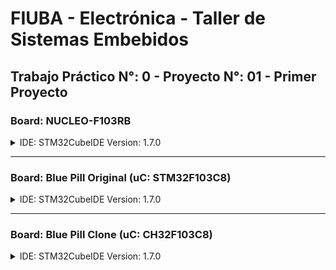 # FIUBA - Electrónica - Taller de Sistemas Embebidos
## Trabajo Práctico N°: 0 - Proyecto N°: 01 - Primer Proyecto

### Board: NUCLEO-F103RB

<details>
<summary>IDE: STM32CubeIDE Version: 1.7.0</summary>

* Connet **NUCLEO-F103RB** board to PC
  * Execute **STM32CubeIDE**
    * **File** (Alt+Shift+N) => **New** => **STM32 Project**
      * **BOARD Selector** Commercial Part Number: **NUCLEO-F103RB** => **Select** => **Next**
	* **Project Name**: **tdse-tp0_01-hw_sw_test** => **Next** => **Finish**
	  * **Board Project Options**: Initialize all peripherals with their default Mode ? => **Yes**
    * **Project Explorer**:
      * **tp0_1_hw-sw-test** => **Core** => **Src** => **main.c** => 
        * Copy and paste the following code on **line # 102**:
          ```C
          HAL_GPIO_TogglePin(LD2_GPIO_Port, LD2_Pin);
          HAL_Delay(500);
          ```
        * **Save(Ctrl+S)** => **tp0_1_hw-sw-test** => **Build Project**
	  * **Console**:
          ```Console
          arm-none-eabi-size   tp0_1_hw-sw-test.elf
          	text	data	bss	dec	hex	filename
          	5676	20	1636	7332	1ca4	tp0_1_hw-sw-test.elf
          Finished building: default.size.stdout
          Finished building: tdse-tp0_01-hw_sw_test.bin
          Finished building: tdse-tp0_01-hw_sw_test.list
          	hh:mm:ss Build Finished. 0 errors, 0 warnings. (took Xs.YYYms)
          ```
      * **Bulid Analyzer**:
          ```Console
          Memory Regions:
		Region	Start addr	End addr	Size	Free		Used	Usage (%)
		RAM	0x20000000	2x20005000	20 KB	18,39 KB	1,61 KB	8,05%
		FLASH	0x08000000	0x08010000	128 KB	122,44 KB	5,56 KB	4,35%
          ```
      * **Debug**:
        * **tp0_1_hw-sw-test** => **Debug As** => **1 STM32 C/C++ Application** => **Debugger** =>
	  **Debug probe** => **ST-LINK (ST-LINK GDB server)** => **Apply** => **OK**
          * Confirm Perspective Switch => **Switch**
          * **Step Over (F6)** / **Resume (F8)** / **Suspend**
          * **...**
        * **tp0_1_hw-sw-test** => **Terminate and Remove** => **Yes**

* **GitHub**
  * **Repositories** => **New** =>
    * Repository name: **tdse-tp0_01-hw_sw_test**
    * Description: **FIUBA - Electrónica - Taller de Sistemas Embebidos - Trabajo Práctico N°: 0 - Proyecto N°: 01**
    * => **Create repository**

* **Git Bash**
  ```
  git init
  git branch -M main
  git remote add origin https://github.com/Username/tdse-tp0_01-hw_sw_test.git

  git status
  git add --all
  git commit -m "first commit"
  git push -u origin main
  ```
</details>

---
### Board: Blue Pill Original (uC: STM32F103C8)

<details>
<summary>IDE: STM32CubeIDE Version: 1.7.0</summary>

* Connet **Blue Pill Original** board to PC
  * Execute **STM32CubeIDE**
    * **Help** => **ST-Link Upgrade** => **Refresh device list** => **Open in upgrade mode** => **Upgrade** => **Cerrar** 
    * **File** (Alt+Shift+N) => **New** => **STM32 Project**
      * **MCU/MPU Selector** Commercial Part Number: **STM32F103C8** => **Select** => **Next**
	* **Project Name**: **tdse-tp0_01-hw_sw_test** => **Next** => **Finish**
	  * **Board Project Options**: Initialize all peripherals with their default Mode ? => **Yes**
    * **Pinout & Configuration**
      * **Categories**
        * **System Core**
          * RRC: **Mode and Configuration**
            * HSE: **Crystal/Ceramic Resonator**
            * LSE:  **Disable**
            * **Save(Ctrl+S)** => Do you want generate Code? => **Yes** => This action can be associated with C/C++ perspective. Do you want to open this perspective now? => **No**
            * SYS: **Mode and Configuration**
              * Debug: **SerialWire**
	      * Timebase Source: **SysTick**
              * **Save(Ctrl+S)** => Do you want generate Code? => **Yes** => This action can be associated with C/C++ perspective. Do you want to open this perspective now? => **No**
            * GPIO: **Mode and Configuration** (Pinout view: PC13: GPIO_Output)
              * GPIO: **Configuration**
                * outputl level: **High**
                * mode: **Output Push Pull**
		* Pull-up/Pull-down: **Pull-up**
                * Maximum output speed:	**Low**
                * User Label: **LED**
                * **Save(Ctrl+S)** => Do you want generate Code? => **Yes** => This action can be associated with C/C++ perspective. Do you want to open this perspective now? => **No**

    * **Clock Configuration**
      * PLL Source Mux: **HSE**
        * *PLLMuL: **x9**
          * System Clock Mux: PLLCLK => SYSCLK(MHz): **72M**
            * APB1 Prescaler: **/2** => PCLK1: **36**
          * **Save(Ctrl+S)** => Do you want generate Code? => **Yes** => This action can be associated with C/C++ perspective. Do you want to open this perspective now? => **Yes**

    * **Project Explorer**:
      * **tp0_1_hw-sw-test** => **Core** => **Src** => **main.c** => 
        * Copy and paste the following code on **line # 99**:
          ```C
          HAL_GPIO_TogglePin(LED_GPIO_Port, LED_Pin);
          HAL_Delay(500);
          ```
        * **Save(Ctrl+S)** => **tp0_1_hw-sw-test** => **Build Project**
	  * **Console**:
          ```Console
          arm-none-eabi-size   tp0_1_hw-sw-test.elf
          	text	data	bss	dec	hex	filename
          	4672	20	1572	6260	1874	tp0_1_hw-sw-test.elf
          Finished building: default.size.stdout
          Finished building: tdse-tp0_01-hw_sw_test.bin
          Finished building: tdse-tp0_01-hw_sw_test.list
          	hh:mm:ss Build Finished. 0 errors, 0 warnings. (took Xs.YYYms)
          ```
      * **Bulid Analyzer**:
          ```Console
          Memory Regions:
		Region	Start addr	End addr	Size	Free		Used	Usage (%)
		RAM	0x20000000	2x20005000	20 KB	18,45 KB	1,55 KB	7,73%
		FLASH	0x08000000	0x08010000	64 KB	59,42 KB	4,58 KB	7,15%
          ```
      * **Debug**:
        * **tp0_1_hw-sw-test** => **Debug As** => **1 STM32 C/C++ Application** => **Debugger** =>
	  **Debug probe** => **ST-LINK (ST-LINK GDB server)** => **Apply** => **OK**
          * Confirm Perspective Switch => **Switch**
          * **Step Over (F6)** / **Resume (F8)** / **Suspend**
          * **...**
        * **tp0_1_hw-sw-test** => **Terminate and Remove** => **Yes**

* **GitHub**
  * **Repositories** => **New** =>
    * Repository name: **tdse-tp0_01-hw_sw_test**
    * Description: **FIUBA - Electrónica - Taller de Sistemas Embebidos - Trabajo Práctico N°: 0 - Proyecto N°: 01**
    * => **Create repository**

* **Git Bash**
  ```
  git init
  git branch -M main
  git remote add origin https://github.com/Username/tdse-tp0_01-hw_sw_test.git

  git status
  git add --all
  git commit -m "first commit"
  git push -u origin main
  ```
</details>

---
### Board: Blue Pill Clone (uC: CH32F103C8)

<details>
<summary>IDE: STM32CubeIDE Version: 1.7.0</summary>

* Connet **Blue Pill Original** board to PC
  * Execute **STM32CubeIDE**
    * **Help** => **ST-Link Upgrade** => **Refresh device list** => **Open in upgrade mode** => **Upgrade** => **Cerrar** 
    * **File** (Alt+Shift+N) => **New** => **STM32 Project**
      * **MCU/MPU Selector** Commercial Part Number: **STM32F103C8** => **Select** => **Next**
	* **Project Name**: **tdse-tp0_01-hw_sw_test** => **Next** => **Finish**
	  * **Board Project Options**: Initialize all peripherals with their default Mode ? => **Yes**
    * **Pinout & Configuration**
      * **Categories**
        * **System Core**
          * RRC: **Mode and Configuration**
            * HSE: **Crystal/Ceramic Resonator**
            * LSE:  **Disable**
            * **Save(Ctrl+S)** => Do you want generate Code? => **Yes** => This action can be associated with C/C++ perspective. Do you want to open this perspective now? => **No**
            * SYS: **Mode and Configuration**
              * Debug: **SerialWire**
	      * Timebase Source: **SysTick**
              * **Save(Ctrl+S)** => Do you want generate Code? => **Yes** => This action can be associated with C/C++ perspective. Do you want to open this perspective now? => **No**
            * GPIO: **Mode and Configuration** (Pinout view: PC13: GPIO_Output)
              * GPIO: **Configuration**
                * outputl level: **High**
                * mode: **Output Push Pull**
		* Pull-up/Pull-down: **Pull-up**
                * Maximum output speed:	**Low**
                * User Label: **LED**
                * **Save(Ctrl+S)** => Do you want generate Code? => **Yes** => This action can be associated with C/C++ perspective. Do you want to open this perspective now? => **No**

    * **Clock Configuration**
      * PLL Source Mux: **HSE**
        * *PLLMuL: **x9**
          * System Clock Mux: PLLCLK => SYSCLK(MHz): **72M**
            * APB1 Prescaler: **/2** => PCLK1: **36**
          * **Save(Ctrl+S)** => Do you want generate Code? => **Yes** => This action can be associated with C/C++ perspective. Do you want to open this perspective now? => **Yes**

    * **Project Explorer**:
      * **tp0_1_hw-sw-test** => **Core** => **Src** => **main.c** => 
        * Copy and paste the following code on **line # 99**:
          ```C
          HAL_GPIO_TogglePin(LED_GPIO_Port, LED_Pin);
          HAL_Delay(500);
          ```
        * **Save(Ctrl+S)** => **tp0_1_hw-sw-test** => **Build Project**
	  * **Console**:
          ```Console
          arm-none-eabi-size   tp0_1_hw-sw-test.elf
          	text	data	bss	dec	hex	filename
          	4672	20	1572	6260	1874	tp0_1_hw-sw-test.elf
          Finished building: default.size.stdout
          Finished building: tdse-tp0_01-hw_sw_test.bin
          Finished building: tdse-tp0_01-hw_sw_test.list
          	hh:mm:ss Build Finished. 0 errors, 0 warnings. (took Xs.YYYms)
          ```
      * **Bulid Analyzer**:
          ```Console
          Memory Regions:
		Region	Start addr	End addr	Size	Free		Used	Usage (%)
		RAM	0x20000000	2x20005000	20 KB	18,45 KB	1,55 KB	7,73%
		FLASH	0x08000000	0x08010000	64 KB	59,42 KB	4,58 KB	7,15%
          ```
      * **Debug**:
        * **Edit**
          ```
          C:\ST\STM32CubeIDE_1.7.0\STM32CubeIDE\plugins\com.st.stm32cube.ide.mcu.debug.openocd_2.0.0.202106290712\resources\openocd\st_scripts\target\stm32f1x.cfg
          ```
          * => Realizar las siguientes modificaciones:
          ```Makefile
          #jtag scan chain
          if { [info exists CPUTAPID] } {
              set _CPUTAPID $CPUTAPID
          } else {
              if { [using_jtag] } {
                  # See STM Document RM0008 Section 26.6.3
                  set _CPUTAPID 0x3ba00477
              } {
                  # this is the SW-DP tap id not the jtag tap id
                  # => cambiar chipid de 0x1ba01477 a 0x2ba01477
                  set _CPUTAPID 0x2ba01477
              }
          }
          # => agregar la siguiente linea
          reset_config trst_only
          ```
	* **tp0_1_hw-sw-test** => **Debug As** => **1 STM32 C/C++ Application** => **Debugger** =>
	  **Debug probe** => **ST-LINK (OpenOCD)** => **Apply** => **OK**
          * Confirm Perspective Switch => **Switch**
          * **Step Over (F6)** / **Resume (F8)** / **Suspend**
          * **...**
        * **tp0_1_hw-sw-test** => **Terminate and Remove** => **Yes**

* **GitHub**
  * **Repositories** => **New** =>
    * Repository name: **tdse-tp0_01-hw_sw_test**
    * Description: **FIUBA - Electrónica - Taller de Sistemas Embebidos - Trabajo Práctico N°: 0 - Proyecto N°: 01**
    * => **Create repository**

* **Git Bash**
  ```
  git init
  git branch -M main
  git remote add origin https://github.com/Username/tdse-tp0_01-hw_sw_test.git

  git status
  git add --all
  git commit -m "first commit"
  git push -u origin main
  ```
</details>
